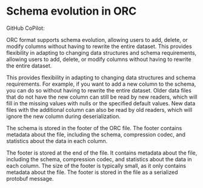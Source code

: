 # Schema evolution in ORC

GitHub CoPilot:

ORC format supports schema evolution, allowing users to add, delete, or modify columns without having to rewrite the entire dataset. This provides flexibility in adapting to changing data structures and schema requirements, allowing users to add, delete, or modify columns without having to rewrite the entire dataset.

This provides flexibility in adapting to changing data structures and schema requirements. For example, if you want to add a new column to the schema, you can do so without having to rewrite the entire dataset. Older data files that do not have the new column can still be read by new readers, which will fill in the missing values with nulls or the specified default values. New data files with the additional column can also be read by old readers, which will ignore the new column during deserialization.

The schema is stored in the footer of the ORC file. The footer contains metadata about the file, including the schema, compression codec, and statistics about the data in each column.

The footer is stored at the end of the file. It contains metadata about the file, including the schema, compression codec, and statistics about the data in each column. The size of the footer is typically small, as it only contains metadata about the file. The footer is stored in the file as a serialized protobuf message.
